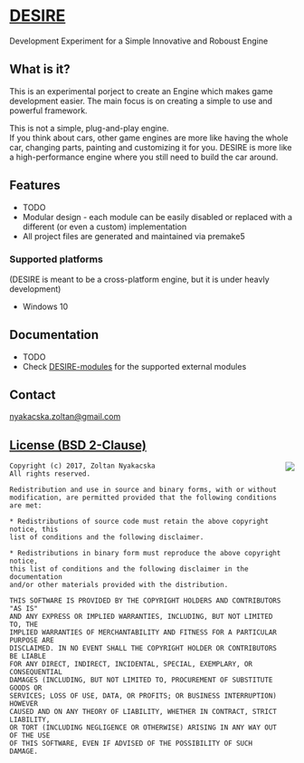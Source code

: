 [DESIRE](https://github.com/nyaki-HUN/DESIRE)
=============================================

Development Experiment for a Simple Innovative and Roboust Engine

What is it?
-----------
This is an experimental porject to create an Engine which makes game development easier.
The main focus is on creating a simple to use and powerful framework.

This is not a simple, plug-and-play engine.  
If you think about cars, other game engines are more like having the whole car, changing parts, painting and customizing it for you.
DESIRE is more like a high-performance engine where you still need to build the car around.  

Features
--------

 * TODO
 * Modular design - each module can be easily disabled or replaced with a different (or even a custom) implementation
 * All project files are generated and maintained via premake5

### Supported platforms

(DESIRE is meant to be a cross-platform engine, but it is under heavly development)

 * Windows 10

Documentation
-------------

 * TODO
 * Check [DESIRE-modules](https://github.com/nyaki-HUN/DESIRE-modules) for the supported external modules

Contact
-------

nyakacska.zoltan@gmail.com

[License (BSD 2-Clause)](../master/LICENSE)
---------------------------------------------------------------------

<a href="http://opensource.org/licenses/BSD-2-Clause" target="_blank">
<img align="right" src="http://opensource.org/trademarks/opensource/OSI-Approved-License-100x137.png">
</a>

	Copyright (c) 2017, Zoltan Nyakacska
	All rights reserved.
	
	Redistribution and use in source and binary forms, with or without
	modification, are permitted provided that the following conditions are met:
	
	* Redistributions of source code must retain the above copyright notice, this
	list of conditions and the following disclaimer.
	
	* Redistributions in binary form must reproduce the above copyright notice,
	this list of conditions and the following disclaimer in the documentation
	and/or other materials provided with the distribution.
	
	THIS SOFTWARE IS PROVIDED BY THE COPYRIGHT HOLDERS AND CONTRIBUTORS "AS IS"
	AND ANY EXPRESS OR IMPLIED WARRANTIES, INCLUDING, BUT NOT LIMITED TO, THE
	IMPLIED WARRANTIES OF MERCHANTABILITY AND FITNESS FOR A PARTICULAR PURPOSE ARE
	DISCLAIMED. IN NO EVENT SHALL THE COPYRIGHT HOLDER OR CONTRIBUTORS BE LIABLE
	FOR ANY DIRECT, INDIRECT, INCIDENTAL, SPECIAL, EXEMPLARY, OR CONSEQUENTIAL
	DAMAGES (INCLUDING, BUT NOT LIMITED TO, PROCUREMENT OF SUBSTITUTE GOODS OR
	SERVICES; LOSS OF USE, DATA, OR PROFITS; OR BUSINESS INTERRUPTION) HOWEVER
	CAUSED AND ON ANY THEORY OF LIABILITY, WHETHER IN CONTRACT, STRICT LIABILITY,
	OR TORT (INCLUDING NEGLIGENCE OR OTHERWISE) ARISING IN ANY WAY OUT OF THE USE
	OF THIS SOFTWARE, EVEN IF ADVISED OF THE POSSIBILITY OF SUCH DAMAGE.
